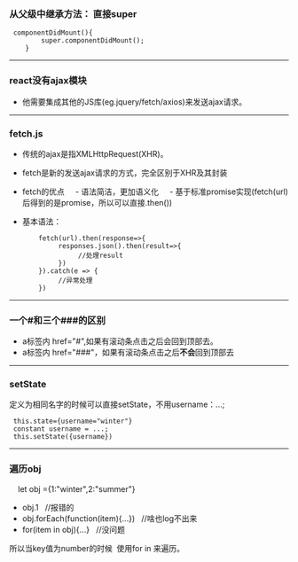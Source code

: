 ### 从父级中继承方法： 直接super

     componentDidMount(){
            super.componentDidMount();       
        }   
        
- - -
### react没有ajax模块
- 他需要集成其他的JS库(eg.jquery/fetch/axios)来发送ajax请求。

- - -
### fetch.js
- 传统的ajax是指XMLHttpRequest(XHR)。
- fetch是新的发送ajax请求的方式，完全区别于XHR及其封装
- fetch的优点
     - 语法简洁，更加语义化
     - 基于标准promise实现(fetch(url)后得到的是promise，所以可以直接.then())
- 基本语法：

          fetch(url).then(response=>{
               responses.json().then(result=>{
                    //处理result
               })
          }).catch(e => {
               //异常处理
          })


- - -
### 一个#和三个###的区别
- a标签内 href="#",如果有滚动条点击之后会回到顶部去。
- a标签内 href="###"，如果有滚动条点击之后**不会**回到顶部去

- - -
### setState
定义为相同名字的时候可以直接setState，不用username：...;


     this.state={username="winter"}
     constant username = ...;
     this.setState({username})
          

- - -
### 遍历obj
     let obj ={1:"winter",2:"summer"}
- obj.1    //报错的
- obj.forEach(function(item){...})    //啥也log不出来
- for(item in obj){...}   //没问题  

所以当key值为number的时候  使用for in 来遍历。
